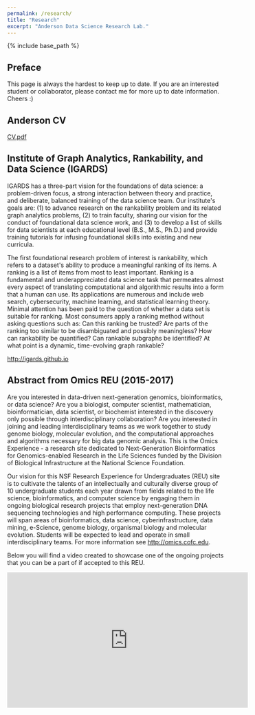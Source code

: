 ```yaml
---
permalink: /research/
title: "Research"
excerpt: "Anderson Data Science Research Lab."
---
```


{% include base_path %}

## Preface
This page is always the hardest to keep up to date. If you are an interested student or collaborator, please contact me for more up to date information. Cheers :)

## Anderson CV
<a href="cvs/Paul_Anderson_CV.11.30.18.pdf">CV.pdf</a>

## Institute of Graph Analytics, Rankability, and Data Science (IGARDS)
IGARDS has a three-part vision for the foundations of data science: a problem-driven focus, a strong interaction between theory and practice, and deliberate, balanced training of the data science team. Our institute's goals are: (1) to advance research on the rankability problem and its related graph analytics problems, (2) to train faculty, sharing our vision for the conduct of foundational data science work, and (3) to develop a list of skills for data scientists at each educational level (B.S., M.S., Ph.D.) and provide training tutorials for infusing foundational skills into existing and new curricula. 

The first foundational research problem of interest is rankability, which refers to a dataset's ability to produce a meaningful ranking of its items. A ranking is a list of items from most to least important. Ranking is a fundamental and underappreciated data science task that permeates almost every aspect of translating computational and algorithmic results into a form that a human can use. Its applications are numerous and include web search, cybersecurity, machine learning, and statistical learning theory.
Minimal attention has been paid to the question of whether a data set is suitable for ranking. Most consumers apply a ranking method without asking questions such as: Can this ranking be  trusted? Are parts of the ranking too similar to be disambiguated and possibly meaningless? How can rankability be quantified? Can rankable subgraphs be identified? At what point is a dynamic, time-evolving graph rankable? 

<a href="http://igards.github.io">http://igards.github.io</a>

## Abstract from Omics REU (2015-2017)
Are you interested in data-driven next-generation genomics, bioinformatics, or data science? Are you a biologist, computer scientist, mathematician, bioinformatician, data scientist, or biochemist interested in the discovery only possible through interdisciplinary collaboration? Are you interested in joining and leading interdisciplinary teams as we work together to study genome biology, molecular evolution, and the computational approaches and algorithms necessary for big data genomic analysis. This is the Omics Experience - a research site dedicated to Next-Generation Bioinformatics for Genomics-enabled Research in the Life Sciences funded by the Division of Biological Infrastructure at the National Science Foundation.

Our vision for this NSF Research Experience for Undergraduates (REU) site is to cultivate the talents of an intellectually and culturally diverse group of 10 undergraduate students each year drawn from fields related to the life science, bioinformatics, and computer science by engaging them in ongoing biological research projects that employ next-generation DNA sequencing technologies and high performance computing. These projects will span areas of bioinformatics, data science, cyberinfrastructure, data mining, e-Science, genome biology, organismal biology and molecular evolution. Students will be expected to lead and operate in small interdisciplinary teams. For more information see <a href="http://omics.cofc.edu">http://omics.cofc.edu</a>.

Below you will find a video created to showcase one of the ongoing projects that you can be a part of if accepted to this REU.
<p><iframe allowfullscreen="" frameborder="0" height="315" src="http://www.youtube.com/embed/lsHzUDpX880" width="560"></iframe></p> 
